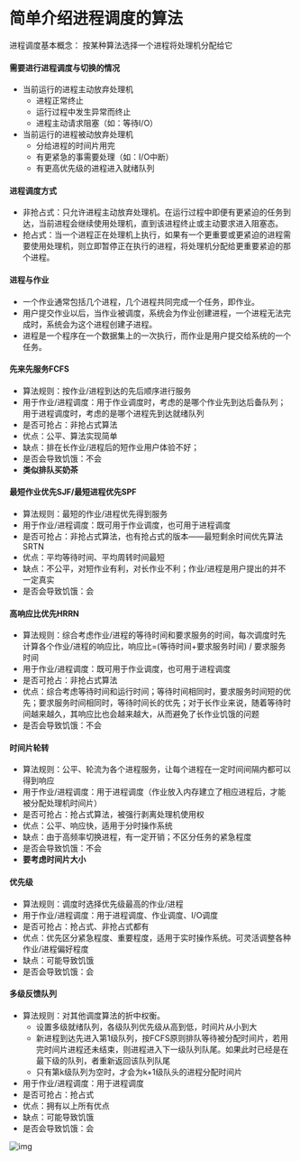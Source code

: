 # 简单介绍进程调度的算法


进程调度基本概念： 按某种算法选择一个进程将处理机分配给它

#### 需要进行进程调度与切换的情况

- 当前运行的进程主动放弃处理机
  - 进程正常终止
  - 运行过程中发生异常而终止
  - 进程主动请求阻塞（如：等待I/O）
- 当前运行的进程被动放弃处理机
  - 分给进程的时间片用完
  - 有更紧急的事需要处理（如：I/O中断）
  - 有更高优先级的进程进入就绪队列

#### 进程调度方式

- 非抢占式：只允许进程主动放弃处理机。在运行过程中即便有更紧迫的任务到达，当前进程会继续使用处理机，直到该进程终止或主动要求进入阻塞态。
- 抢占式：当一个进程正在处理机上执行，如果有一个更重要或更紧迫的进程需要使用处理机，则立即暂停正在执行的进程，将处理机分配给更重要紧迫的那个进程。

#### 进程与作业

- 一个作业通常包括几个进程，几个进程共同完成一个任务，即作业。
- 用户提交作业以后，当作业被调度，系统会为作业创建进程，一个进程无法完成时，系统会为这个进程创建子进程。
- 进程是一个程序在一个数据集上的一次执行，而作业是用户提交给系统的一个任务。

#### 先来先服务FCFS

- 算法规则：按作业/进程到达的先后顺序进行服务
- 用于作业/进程调度：用于作业调度时，考虑的是哪个作业先到达后备队列；用于进程调度时，考虑的是哪个进程先到达就绪队列
- 是否可抢占：非抢占式算法
- 优点：公平、算法实现简单
- 缺点：排在长作业/进程后的短作业用户体验不好；
- 是否会导致饥饿：不会
- **类似排队买奶茶**

#### 最短作业优先SJF/最短进程优先SPF

- 算法规则：最短的作业/进程优先得到服务
- 用于作业/进程调度：既可用于作业调度，也可用于进程调度
- 是否可抢占：非抢占式算法，也有抢占式的版本——最短剩余时间优先算法SRTN
- 优点：平均等待时间、平均周转时间最短
- 缺点：不公平，对短作业有利，对长作业不利；作业/进程是用户提出的并不一定真实
- 是否会导致饥饿：会

#### 高响应比优先HRRN

- 算法规则：综合考虑作业/进程的等待时间和要求服务的时间，每次调度时先计算各个作业/进程的响应比，响应比=(等待时间+要求服务时间) / 要求服务时间
- 用于作业/进程调度：既可用于作业调度，也可用于进程调度
- 是否可抢占：非抢占式算法
- 优点：综合考虑等待时间和运行时间；等待时间相同时，要求服务时间短的优先；要求服务时间相同时，等待时间长的优先；对于长作业来说，随着等待时间越来越久，其响应比也会越来越大，从而避免了长作业饥饿的问题
- 是否会导致饥饿：不会

#### 时间片轮转

- 算法规则：公平、轮流为各个进程服务，让每个进程在一定时间间隔内都可以得到响应
- 用于作业/进程调度：用于进程调度（作业放入内存建立了相应进程后，才能被分配处理机时间片）
- 是否可抢占：抢占式算法，被强行剥离处理机使用权
- 优点：公平、响应快，适用于分时操作系统
- 缺点：由于高频率切换进程，有一定开销；不区分任务的紧急程度
- 是否会导致饥饿：不会
- **要考虑时间片大小**

#### 优先级

- 算法规则：调度时选择优先级最高的作业/进程
- 用于作业/进程调度：用于进程调度、作业调度、I/O调度
- 是否可抢占：抢占式、非抢占式都有
- 优点：优先区分紧急程度、重要程度，适用于实时操作系统。可灵活调整各种作业/进程偏好程度
- 缺点：可能导致饥饿
- 是否会导致饥饿：会

#### 多级反馈队列

- 算法规则：对其他调度算法的折中权衡。
  - 设置多级就绪队列，各级队列优先级从高到低，时间片从小到大
  - 新进程到达先进入第1级队列，按FCFS原则排队等待被分配时间片，若用完时间片进程还未结束，则进程进入下一级队列队尾。如果此时已经是在最下级的队列，者重新返回该队列队尾
  - 只有第k级队列为空时，才会为k+1级队头的进程分配时间片
- 用于作业/进程调度：用于进程调度
- 是否可抢占：抢占式
- 优点：拥有以上所有优点
- 缺点：可能导致饥饿
- 是否会导致饥饿：会


![img](https://bkimg.cdn.bcebos.com/pic/500fd9f9d72a6059d09c84e42334349b023bba44?x-bce-process=image/watermark,image_d2F0ZXIvYmFpa2U4MA==,g_7,xp_5,yp_5/format,f_auto)





























